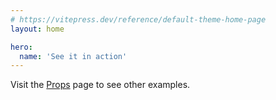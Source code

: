 ```yaml
---
# https://vitepress.dev/reference/default-theme-home-page
layout: home

hero:
  name: 'See it in action'
---
```


<div :class="$style['my-md']">
    <otp-input model-value="" label="Enter OTP"/>
</div>

<div :class="$style['my-md']">
    <otp-input model-value="" label="Custom Font" font-family="monospace"/>
</div>

<div :class="$style['my-md']">
    <otp-input has-error model-value="" label="With Error"/>
</div>

<div :class="$style['my-md']">
    <otp-input has-error model-value="" label="With Error Message" error-message="This OTP is not correct"/>
</div>

<div :class="$style['my-md']">
    <otp-input model-value="" label="Smaller" field-width="40" field-height="40"/>
</div>

<div :class="$style['my-md']">
    <otp-input model-value="" label="Larger" field-width="100" field-height="100"/>
</div>

<div :class="$style['my-md']">
    <otp-input model-value="" label="Justified" position="justify"/>
</div>

Visit the [Props](/props) page to see other examples.

<style module>
.my-md {
    margin-top: 15px;
    margin-bottom: 15px;
}
</style>
